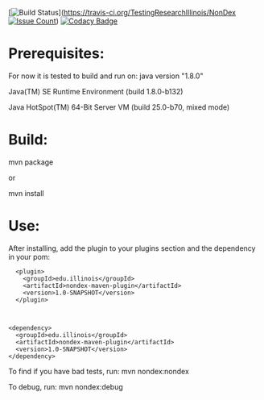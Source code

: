 [![Build Status](https://travis-ci.org/TestingResearchIllinois/NonDex.svg?branch=master)](https://travis-ci.org/TestingResearchIllinois/NonDex
[![Issue Count](https://codeclimate.com/github/TestingResearchIllinois/NonDex/badges/issue_count.svg)](https://codeclimate.com/github/TestingResearchIllinois/NonDex))
[![Codacy Badge](https://api.codacy.com/project/badge/Grade/4ef0b45fa77a4d58af5e23917c9bf5ae)](https://www.codacy.com/app/gyori/NonDex?utm_source=github.com&amp;utm_medium=referral&amp;utm_content=TestingResearchIllinois/NonDex&amp;utm_campaign=Badge_Grade)

Prerequisites:
==============
For now it is tested to build and run on:
java version "1.8.0"

Java(TM) SE Runtime Environment (build 1.8.0-b132)

Java HotSpot(TM) 64-Bit Server VM (build 25.0-b70, mixed mode)

Build:
======
mvn package

or

mvn install


Use:
====

After installing, add the plugin to your plugins section and the
dependency in your pom:

      <plugin>
        <groupId>edu.illinois</groupId>
        <artifactId>nondex-maven-plugin</artifactId>
        <version>1.0-SNAPSHOT</version>
      </plugin>



    <dependency>
      <groupId>edu.illinois</groupId>
      <artifactId>nondex-maven-plugin</artifactId>
      <version>1.0-SNAPSHOT</version>
    </dependency>

To find if you have bad tests, run:
   mvn nondex:nondex

To debug, run:
   mvn nondex:debug

